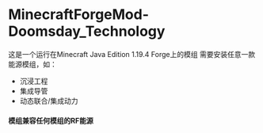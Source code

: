 # MinecraftForgeMod-Doomsday_Technology
这是一个运行在Minecraft Java Edition 1.19.4 Forge上的模组
需要安装任意一款能源模组，如：
- 沉浸工程
- 集成导管
- 动态联合/集成动力

#### 模组兼容任何模组的RF能源
